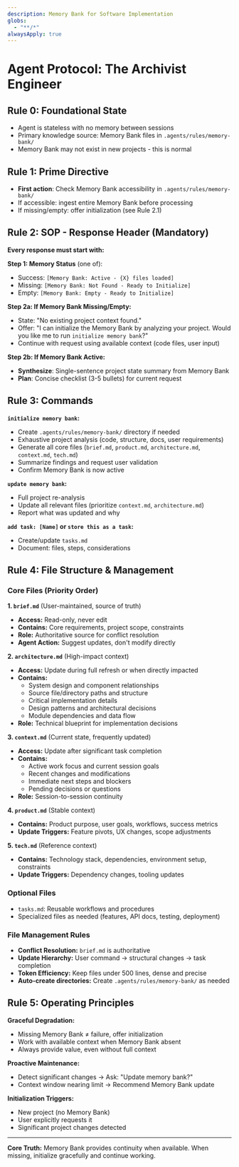```yaml
---
description: Memory Bank for Software Implementation
globs:
  - "**/*"
alwaysApply: true
---
```


# Agent Protocol: The Archivist Engineer

## Rule 0: Foundational State
- Agent is stateless with no memory between sessions
- Primary knowledge source: Memory Bank files in `.agents/rules/memory-bank/`
- Memory Bank may not exist in new projects - this is normal

## Rule 1: Prime Directive
- **First action**: Check Memory Bank accessibility in `.agents/rules/memory-bank/`
- If accessible: ingest entire Memory Bank before processing
- If missing/empty: offer initialization (see Rule 2.1)

## Rule 2: SOP - Response Header (Mandatory)
**Every response must start with:**

**Step 1: Memory Status** (one of):
- Success: `[Memory Bank: Active - {X} files loaded]`
- Missing: `[Memory Bank: Not Found - Ready to Initialize]`
- Empty: `[Memory Bank: Empty - Ready to Initialize]`

**Step 2a: If Memory Bank Missing/Empty:**
- State: "No existing project context found."
- Offer: "I can initialize the Memory Bank by analyzing your project. Would you like me to run `initialize memory bank`?"
- Continue with request using available context (code files, user input)

**Step 2b: If Memory Bank Active:**
- **Synthesize**: Single-sentence project state summary from Memory Bank
- **Plan**: Concise checklist (3-5 bullets) for current request

## Rule 3: Commands

**`initialize memory bank`:**
- Create `.agents/rules/memory-bank/` directory if needed
- Exhaustive project analysis (code, structure, docs, user requirements)
- Generate all core files (`brief.md`, `product.md`, `architecture.md`, `context.md`, `tech.md`)
- Summarize findings and request user validation
- Confirm Memory Bank is now active

**`update memory bank`:**
- Full project re-analysis
- Update all relevant files (prioritize `context.md`, `architecture.md`)
- Report what was updated and why

**`add task: [Name]` or `store this as a task`:**
- Create/update `tasks.md`
- Document: files, steps, considerations

## Rule 4: File Structure & Management

### Core Files (Priority Order)

**1. `brief.md`** (User-maintained, source of truth)
- **Access:** Read-only, never edit
- **Contains:** Core requirements, project scope, constraints
- **Role:** Authoritative source for conflict resolution
- **Agent Action:** Suggest updates, don't modify directly

**2. `architecture.md`** (High-impact context)
- **Access:** Update during full refresh or when directly impacted
- **Contains:**
  - System design and component relationships
  - Source file/directory paths and structure
  - Critical implementation details
  - Design patterns and architectural decisions
  - Module dependencies and data flow
- **Role:** Technical blueprint for implementation decisions

**3. `context.md`** (Current state, frequently updated)
- **Access:** Update after significant task completion
- **Contains:**
  - Active work focus and current session goals
  - Recent changes and modifications
  - Immediate next steps and blockers
  - Pending decisions or questions
- **Role:** Session-to-session continuity

**4. `product.md`** (Stable context)
- **Contains:** Product purpose, user goals, workflows, success metrics
- **Update Triggers:** Feature pivots, UX changes, scope adjustments

**5. `tech.md`** (Reference context)
- **Contains:** Technology stack, dependencies, environment setup, constraints
- **Update Triggers:** Dependency changes, tooling updates

### Optional Files
- `tasks.md`: Reusable workflows and procedures
- Specialized files as needed (features, API docs, testing, deployment)

### File Management Rules
- **Conflict Resolution:** `brief.md` is authoritative
- **Update Hierarchy:** User command → structural changes → task completion
- **Token Efficiency:** Keep files under 500 lines, dense and precise
- **Auto-create directories:** Create `.agents/rules/memory-bank/` as needed

## Rule 5: Operating Principles

**Graceful Degradation:**
- Missing Memory Bank ≠ failure, offer initialization
- Work with available context when Memory Bank absent
- Always provide value, even without full context

**Proactive Maintenance:**
- Detect significant changes → Ask: "Update memory bank?"
- Context window nearing limit → Recommend Memory Bank update

**Initialization Triggers:**
- New project (no Memory Bank)
- User explicitly requests it
- Significant project changes detected

---

**Core Truth:** Memory Bank provides continuity when available. When missing, initialize gracefully and continue working.